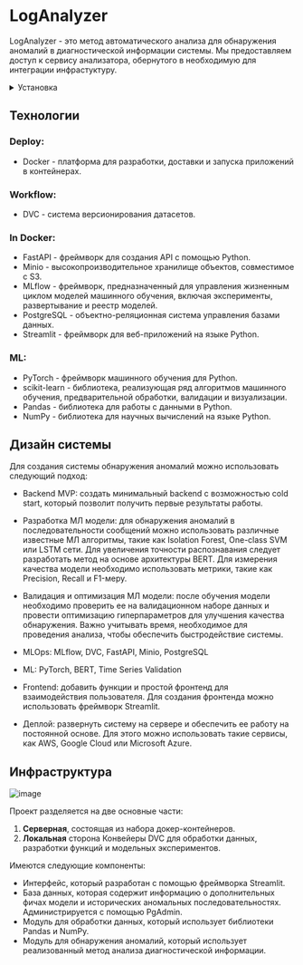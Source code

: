 # LogAnalyzer
LogAnalyzer - это метод автоматического анализа для обнаружения аномалий в диагностической информации системы. Мы предоставляем доступ к сервису анализатора, обернутого в необходимую для интеграции инфрастуктуру.

<details>
<summary>Установка</summary>

### Клонировать репозиторий

```bash
git clone https://github.com/nikiduki/loganalyzer.git
cd loganalyzer
```
### Настроить окружение
```bash
pip install --upgrade pip
python -m pip install --user virtualenv
python -m venv env
source env/bin/activate

pip install -r ./environment/requirements.txt
```
</details>

## Технологии
### Deploy:
 - Docker - платформа для разработки, доставки и запуска приложений в контейнерах.

### Workflow:
 - DVC - система версионирования датасетов.

### In Docker:
 - FastAPI - фреймворк для создания API с помощью Python.
 - Minio - высокопроизводительное хранилище объектов, совместимое с S3.
 - MLflow - фреймворк, предназначенный для управления жизненным циклом моделей машинного обучения, включая эксперименты, развертывание и реестр моделей.
 - PostgreSQL - объектно-реляционная система управления базами данных.
 - Streamlit - фреймворк для веб-приложений на языке Python.

### ML:
 - PyTorch - фреймворк машинного обучения для Python.
 - scikit-learn - библиотека, реализующая ряд алгоритмов машинного обучения, предварительной обработки, валидации и визуализации.
 - Pandas - библиотека для работы с данными в Python.
 - NumPy - библиотека для научных вычислений на языке Python.

## Дизайн системы
Для создания системы обнаружения аномалий можно использовать следующий подход:

 - Backend MVP: создать минимальный backend с возможностью cold start, который позволит получить первые результаты работы.
   
 - Разработка МЛ модели: для обнаружения аномалий в последовательности сообщений можно использовать различные известные МЛ алгоритмы, такие как Isolation Forest, One-class SVM или LSTM сети. Для увеличения точности распознавания следует разработать метод на основе архитектуры BERT. Для измерения качества модели необходимо использовать метрики, такие как Precision, Recall и F1-меру.
   
 - Валидация и оптимизация МЛ модели: после обучения модели необходимо проверить ее на валидационном наборе данных и провести оптимизацию гиперпараметров для улучшения качества обнаружения. Важно учитывать время, необходимое для проведения анализа, чтобы обеспечить быстродействие системы.
   
 - MLOps: MLflow, DVC, FastAPI, Minio, PostgreSQL
   
 - ML: PyTorch, BERT, Time Series Validation
   
 - Frontend: добавить функции и простой фронтенд для взаимодействия пользователя. Для создания фронтенда можно использовать фреймворк Streamlit.
   
 - Деплой: развернуть систему на сервере и обеспечить ее работу на постоянной основе. Для этого можно использовать такие сервисы, как AWS, Google Cloud или Microsoft Azure.

## Инфраструктура
![image](https://github.com/nikiduki/loganalyzer/assets/72929274/5a463a42-f878-4974-8613-72121a29f89c)

Проект разделяется на две основные части: 
 1. **Серверная**, состоящая из набора докер-контейнеров.
 2. **Локальная** сторона Конвейеры DVC для обработки данных, разработки функций и модельных экспериментов.

Имеются следующие компоненты:
 - Интерфейс, который разработан с помощью фреймворка Streamlit.
 - База данных, которая содержит информацию о дополнительных фичах модели и исторических аномальных последовательностях. Администрируется с помощью PgAdmin.
 - Модуль для обработки данных, который использует библиотеки Pandas и NumPy.
 - Модуль для обнаружения аномалий, который использует реализованный метод анализа диагностической информации.
